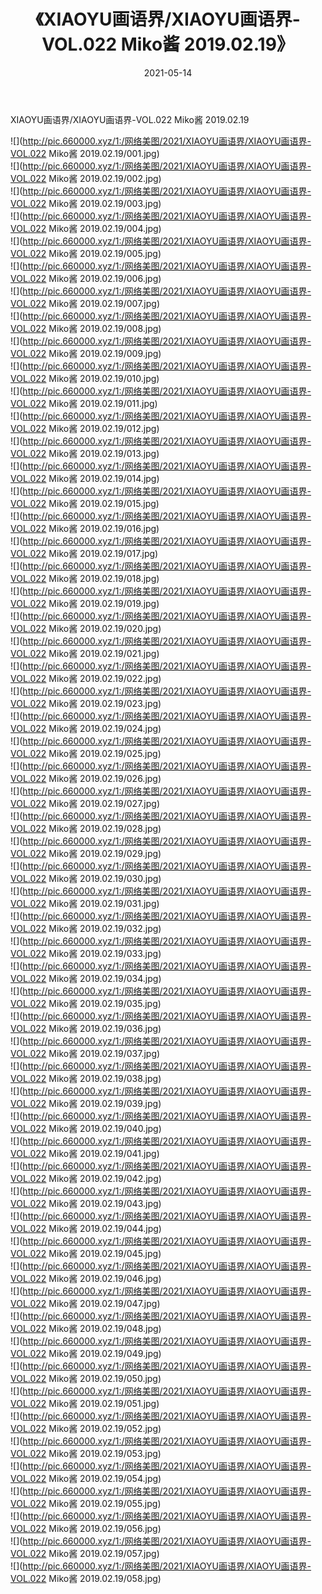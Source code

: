 ﻿---
layout: post
title:  《XIAOYU画语界/XIAOYU画语界-VOL.022 Miko酱 2019.02.19》
date:   2021-05-14
img: http://pic.660000.xyz/1:/网络美图/2021/XIAOYU画语界/XIAOYU画语界-VOL.022 Miko酱 2019.02.19/000.jpg
categories: [美女, 清纯, 唯美]
---

XIAOYU画语界/XIAOYU画语界-VOL.022 Miko酱 2019.02.19

 ![](http://pic.660000.xyz/1:/网络美图/2021/XIAOYU画语界/XIAOYU画语界-VOL.022 Miko酱 2019.02.19/001.jpg) <br>![](http://pic.660000.xyz/1:/网络美图/2021/XIAOYU画语界/XIAOYU画语界-VOL.022 Miko酱 2019.02.19/002.jpg) <br>![](http://pic.660000.xyz/1:/网络美图/2021/XIAOYU画语界/XIAOYU画语界-VOL.022 Miko酱 2019.02.19/003.jpg) <br>![](http://pic.660000.xyz/1:/网络美图/2021/XIAOYU画语界/XIAOYU画语界-VOL.022 Miko酱 2019.02.19/004.jpg) <br>![](http://pic.660000.xyz/1:/网络美图/2021/XIAOYU画语界/XIAOYU画语界-VOL.022 Miko酱 2019.02.19/005.jpg) <br>![](http://pic.660000.xyz/1:/网络美图/2021/XIAOYU画语界/XIAOYU画语界-VOL.022 Miko酱 2019.02.19/006.jpg) <br>![](http://pic.660000.xyz/1:/网络美图/2021/XIAOYU画语界/XIAOYU画语界-VOL.022 Miko酱 2019.02.19/007.jpg) <br>![](http://pic.660000.xyz/1:/网络美图/2021/XIAOYU画语界/XIAOYU画语界-VOL.022 Miko酱 2019.02.19/008.jpg) <br>![](http://pic.660000.xyz/1:/网络美图/2021/XIAOYU画语界/XIAOYU画语界-VOL.022 Miko酱 2019.02.19/009.jpg) <br>![](http://pic.660000.xyz/1:/网络美图/2021/XIAOYU画语界/XIAOYU画语界-VOL.022 Miko酱 2019.02.19/010.jpg) <br>![](http://pic.660000.xyz/1:/网络美图/2021/XIAOYU画语界/XIAOYU画语界-VOL.022 Miko酱 2019.02.19/011.jpg) <br>![](http://pic.660000.xyz/1:/网络美图/2021/XIAOYU画语界/XIAOYU画语界-VOL.022 Miko酱 2019.02.19/012.jpg) <br>![](http://pic.660000.xyz/1:/网络美图/2021/XIAOYU画语界/XIAOYU画语界-VOL.022 Miko酱 2019.02.19/013.jpg) <br>![](http://pic.660000.xyz/1:/网络美图/2021/XIAOYU画语界/XIAOYU画语界-VOL.022 Miko酱 2019.02.19/014.jpg) <br>![](http://pic.660000.xyz/1:/网络美图/2021/XIAOYU画语界/XIAOYU画语界-VOL.022 Miko酱 2019.02.19/015.jpg) <br>![](http://pic.660000.xyz/1:/网络美图/2021/XIAOYU画语界/XIAOYU画语界-VOL.022 Miko酱 2019.02.19/016.jpg) <br>![](http://pic.660000.xyz/1:/网络美图/2021/XIAOYU画语界/XIAOYU画语界-VOL.022 Miko酱 2019.02.19/017.jpg) <br>![](http://pic.660000.xyz/1:/网络美图/2021/XIAOYU画语界/XIAOYU画语界-VOL.022 Miko酱 2019.02.19/018.jpg) <br>![](http://pic.660000.xyz/1:/网络美图/2021/XIAOYU画语界/XIAOYU画语界-VOL.022 Miko酱 2019.02.19/019.jpg) <br>![](http://pic.660000.xyz/1:/网络美图/2021/XIAOYU画语界/XIAOYU画语界-VOL.022 Miko酱 2019.02.19/020.jpg) <br>![](http://pic.660000.xyz/1:/网络美图/2021/XIAOYU画语界/XIAOYU画语界-VOL.022 Miko酱 2019.02.19/021.jpg) <br>![](http://pic.660000.xyz/1:/网络美图/2021/XIAOYU画语界/XIAOYU画语界-VOL.022 Miko酱 2019.02.19/022.jpg) <br>![](http://pic.660000.xyz/1:/网络美图/2021/XIAOYU画语界/XIAOYU画语界-VOL.022 Miko酱 2019.02.19/023.jpg) <br>![](http://pic.660000.xyz/1:/网络美图/2021/XIAOYU画语界/XIAOYU画语界-VOL.022 Miko酱 2019.02.19/024.jpg) <br>![](http://pic.660000.xyz/1:/网络美图/2021/XIAOYU画语界/XIAOYU画语界-VOL.022 Miko酱 2019.02.19/025.jpg) <br>![](http://pic.660000.xyz/1:/网络美图/2021/XIAOYU画语界/XIAOYU画语界-VOL.022 Miko酱 2019.02.19/026.jpg) <br>![](http://pic.660000.xyz/1:/网络美图/2021/XIAOYU画语界/XIAOYU画语界-VOL.022 Miko酱 2019.02.19/027.jpg) <br>![](http://pic.660000.xyz/1:/网络美图/2021/XIAOYU画语界/XIAOYU画语界-VOL.022 Miko酱 2019.02.19/028.jpg) <br>![](http://pic.660000.xyz/1:/网络美图/2021/XIAOYU画语界/XIAOYU画语界-VOL.022 Miko酱 2019.02.19/029.jpg) <br>![](http://pic.660000.xyz/1:/网络美图/2021/XIAOYU画语界/XIAOYU画语界-VOL.022 Miko酱 2019.02.19/030.jpg) <br>![](http://pic.660000.xyz/1:/网络美图/2021/XIAOYU画语界/XIAOYU画语界-VOL.022 Miko酱 2019.02.19/031.jpg) <br>![](http://pic.660000.xyz/1:/网络美图/2021/XIAOYU画语界/XIAOYU画语界-VOL.022 Miko酱 2019.02.19/032.jpg) <br>![](http://pic.660000.xyz/1:/网络美图/2021/XIAOYU画语界/XIAOYU画语界-VOL.022 Miko酱 2019.02.19/033.jpg) <br>![](http://pic.660000.xyz/1:/网络美图/2021/XIAOYU画语界/XIAOYU画语界-VOL.022 Miko酱 2019.02.19/034.jpg) <br>![](http://pic.660000.xyz/1:/网络美图/2021/XIAOYU画语界/XIAOYU画语界-VOL.022 Miko酱 2019.02.19/035.jpg) <br>![](http://pic.660000.xyz/1:/网络美图/2021/XIAOYU画语界/XIAOYU画语界-VOL.022 Miko酱 2019.02.19/036.jpg) <br>![](http://pic.660000.xyz/1:/网络美图/2021/XIAOYU画语界/XIAOYU画语界-VOL.022 Miko酱 2019.02.19/037.jpg) <br>![](http://pic.660000.xyz/1:/网络美图/2021/XIAOYU画语界/XIAOYU画语界-VOL.022 Miko酱 2019.02.19/038.jpg) <br>![](http://pic.660000.xyz/1:/网络美图/2021/XIAOYU画语界/XIAOYU画语界-VOL.022 Miko酱 2019.02.19/039.jpg) <br>![](http://pic.660000.xyz/1:/网络美图/2021/XIAOYU画语界/XIAOYU画语界-VOL.022 Miko酱 2019.02.19/040.jpg) <br>![](http://pic.660000.xyz/1:/网络美图/2021/XIAOYU画语界/XIAOYU画语界-VOL.022 Miko酱 2019.02.19/041.jpg) <br>![](http://pic.660000.xyz/1:/网络美图/2021/XIAOYU画语界/XIAOYU画语界-VOL.022 Miko酱 2019.02.19/042.jpg) <br>![](http://pic.660000.xyz/1:/网络美图/2021/XIAOYU画语界/XIAOYU画语界-VOL.022 Miko酱 2019.02.19/043.jpg) <br>![](http://pic.660000.xyz/1:/网络美图/2021/XIAOYU画语界/XIAOYU画语界-VOL.022 Miko酱 2019.02.19/044.jpg) <br>![](http://pic.660000.xyz/1:/网络美图/2021/XIAOYU画语界/XIAOYU画语界-VOL.022 Miko酱 2019.02.19/045.jpg) <br>![](http://pic.660000.xyz/1:/网络美图/2021/XIAOYU画语界/XIAOYU画语界-VOL.022 Miko酱 2019.02.19/046.jpg) <br>![](http://pic.660000.xyz/1:/网络美图/2021/XIAOYU画语界/XIAOYU画语界-VOL.022 Miko酱 2019.02.19/047.jpg) <br>![](http://pic.660000.xyz/1:/网络美图/2021/XIAOYU画语界/XIAOYU画语界-VOL.022 Miko酱 2019.02.19/048.jpg) <br>![](http://pic.660000.xyz/1:/网络美图/2021/XIAOYU画语界/XIAOYU画语界-VOL.022 Miko酱 2019.02.19/049.jpg) <br>![](http://pic.660000.xyz/1:/网络美图/2021/XIAOYU画语界/XIAOYU画语界-VOL.022 Miko酱 2019.02.19/050.jpg) <br>![](http://pic.660000.xyz/1:/网络美图/2021/XIAOYU画语界/XIAOYU画语界-VOL.022 Miko酱 2019.02.19/051.jpg) <br>![](http://pic.660000.xyz/1:/网络美图/2021/XIAOYU画语界/XIAOYU画语界-VOL.022 Miko酱 2019.02.19/052.jpg) <br>![](http://pic.660000.xyz/1:/网络美图/2021/XIAOYU画语界/XIAOYU画语界-VOL.022 Miko酱 2019.02.19/053.jpg) <br>![](http://pic.660000.xyz/1:/网络美图/2021/XIAOYU画语界/XIAOYU画语界-VOL.022 Miko酱 2019.02.19/054.jpg) <br>![](http://pic.660000.xyz/1:/网络美图/2021/XIAOYU画语界/XIAOYU画语界-VOL.022 Miko酱 2019.02.19/055.jpg) <br>![](http://pic.660000.xyz/1:/网络美图/2021/XIAOYU画语界/XIAOYU画语界-VOL.022 Miko酱 2019.02.19/056.jpg) <br>![](http://pic.660000.xyz/1:/网络美图/2021/XIAOYU画语界/XIAOYU画语界-VOL.022 Miko酱 2019.02.19/057.jpg) <br>![](http://pic.660000.xyz/1:/网络美图/2021/XIAOYU画语界/XIAOYU画语界-VOL.022 Miko酱 2019.02.19/058.jpg) <br>
